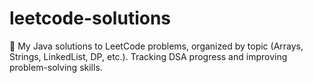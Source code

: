 # leetcode-solutions
🚀 My Java solutions to LeetCode problems, organized by topic (Arrays, Strings, LinkedList, DP, etc.). Tracking DSA progress and improving problem-solving skills.
